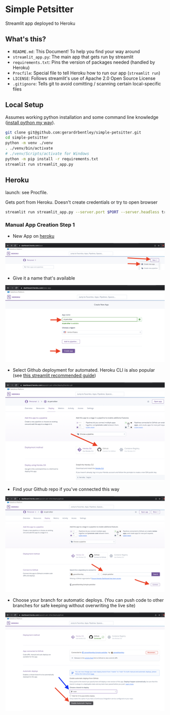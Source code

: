# Simple Petsitter

Streamlit app deployed to Heroku

## What's this?


- `README.md`: This Document! To help you find your way around
- `streamlit_app.py`: The main app that gets run by streamlit
- `requirements.txt`: Pins the version of packages needed (handled by Heroku)
- `Procfile`: Special file to tell Heroku how to run our app (`streamlit run`)
- `LICENSE`: Follows streamlit's use of Apache 2.0 Open Source License
- `.gitignore`: Tells git to avoid comitting / scanning certain local-specific files

## Local Setup

Assumes working python installation and some command line knowledge ([install python my way](https://tech.gerardbentley.com/python/beginner/2022/01/29/install-python.html)).

```sh
git clone git@github.com:gerardrbentley/simple-petsitter.git
cd simple-petsitter
python -m venv ./venv
. ./venv/bin/activate
# ./venv/Scripts/activate for Windows
python -m pip install -r requirements.txt
streamlit run streamlit_app.py
```

## Heroku 

launch: see Procfile.

Gets port from Heroku.
Doesn't create credentials or try to open browser

```sh
streamlit run streamlit_app.py --server.port $PORT --server.headless true
```

### Manual App Creation Step 1

- New App on [heroku](https://dashboard.heroku.com/apps)

![Heroku New App Button](images/2022-03-17-22-23-25.png)

- Give it a name that's available

![Heroku create app screen](images/2022-03-17-22-26-33.png)

- Select Github deployment for automated. Heroku CLI is also popular (see [this streamlit recommended guide](https://towardsdatascience.com/quickly-build-and-deploy-an-application-with-streamlit-988ca08c7e83))

![Heroku app dashboard pre deploy](images/2022-03-17-22-30-14.png)

- Find your Github repo if you've connected this way

![Heroku app dashboard with github](images/2022-03-17-22-32-37.png)

- Choose your branch for automatic deploys. (You can push code to other branches for safe keeping without overwriting the live site)

![Heroku Enable Auto Deployment](images/2022-03-17-22-35-53.png)